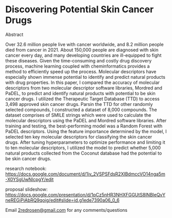 # Discovering Potential Skin Cancer Drugs

Abstract

Over 32.6 million people live with cancer worldwide, and 8.2 million people died from cancer in 2021. About 150,000 people are diagnosed with skin cancer every day, and many developing countries are ill-equipped to fight these diseases. Given the time-consuming and costly drug discovery process, machine learning coupled with cheminformatics provides a method to efficiently speed up the process. Molecular descriptors have especially shown immense potential to identify and predict natural products with drug properties. In this paper, I compared the accuracy of molecular descriptors from two molecular descriptor software libraries, Mordred and PaDEL, to predict and identify natural products with potential to be skin cancer drugs. I utilized the Therapeutic Target Database (TTD) to access 3,498 approved skin cancer drugs. Parsin the TTD for other randomly selected compounds, I constructed a dataset of 8,000 compounds. The dataset comprises of SMILE strings which were used to calculate the molecular descriptors using the PaDEL and Mordred software libraries. After training and testing, the best-performing model was a Random Forest with PaDEL descriptors. Using the feature importance determined by the model, I selected ten key molecular descriptors for classifying the skin cancer drugs. After tuning hyperparameters to optimize performance and limiting it to ten molecular descriptors, I utilized the model to predict whether 5,000 natural products collected from the Coconut database had the potential to be skin cancer drugs.

research notebook: https://docs.google.com/document/d/1iv_2VSPSFdsR2XIBdmccVO14nga5m-X0YSgUwNlcpgY/edit

proposal slideshow: https://docs.google.com/presentation/d/1pCz5nHR3NHXFGGUtS8lNBleQvYneREGjPiAbRQ9qoig/edit#slide=id.g1ede7390a06_0_6

Email 2redrosen@gmail.com for any comments/questions
